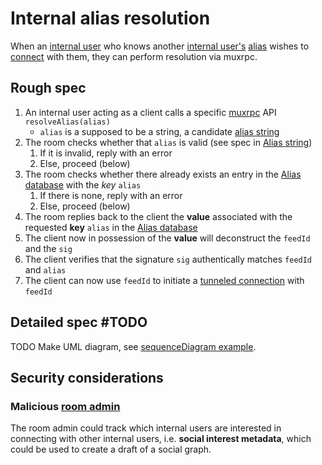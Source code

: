 # Internal alias resolution

When an [internal user](../Stakeholders/Internal%20user.md) who knows another [internal user's](../Stakeholders/Internal%20user.md) [alias](Alias%20string.md) wishes to [connect](../Room/Tunneled%20connection.md) with them, they can perform resolution via muxrpc.

## Rough spec

1. An internal user acting as a client calls a specific [muxrpc](https://github.com/ssb-js/muxrpc/) API `resolveAlias(alias)`
    - `alias` is a supposed to be a string, a candidate [alias string](Alias%20string.md)
1. The room checks whether that `alias` is valid (see spec in [Alias string](Alias%20string.md))
	1. If it is invalid, reply with an error
	1. Else, proceed (below)
1. The room checks whether there already exists an entry in the [Alias database](Alias%20database.md) with the *key* `alias`
	1. If there is none, reply with an error
	1. Else, proceed (below)
1. The room replies back to the client the **value** associated with the requested **key** `alias` in the [Alias database](Alias%20database.md)
1. The client now in possession of the **value** will deconstruct the `feedId` and the `sig`
1. The client verifies that the signature `sig` authentically matches `feedId` and `alias`
1. The client can now use `feedId` to initiate a [tunneled connection](../Room/Tunneled%20connection.md) with `feedId`

## Detailed spec #TODO

TODO Make UML diagram, see [sequenceDiagram example](../Misc/sequenceDiagram%20example.md).

## Security considerations

### Malicious [room admin](../Stakeholders/Room%20admin.md)

The room admin could track which internal users are interested in connecting with other internal users, i.e. **social interest metadata**, which could be used to create a draft of a social graph.
